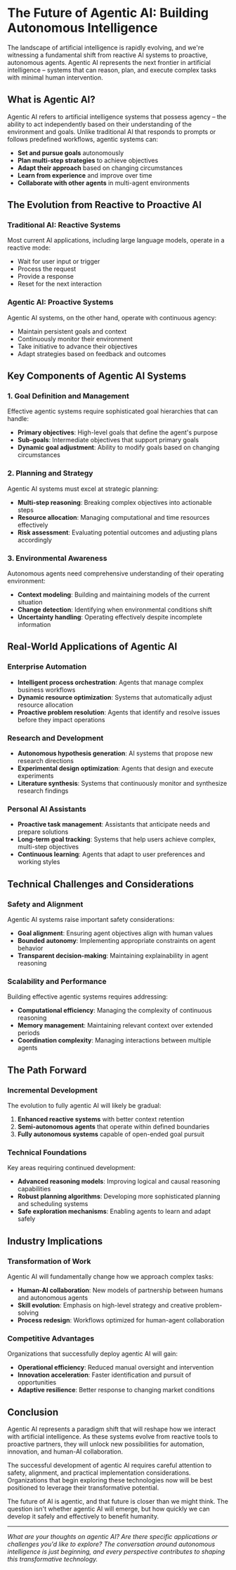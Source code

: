 # The Future of Agentic AI: Building Autonomous Intelligence

The landscape of artificial intelligence is rapidly evolving, and we're witnessing a fundamental shift from reactive AI systems to proactive, autonomous agents. Agentic AI represents the next frontier in artificial intelligence – systems that can reason, plan, and execute complex tasks with minimal human intervention.

## What is Agentic AI?

Agentic AI refers to artificial intelligence systems that possess agency – the ability to act independently based on their understanding of the environment and goals. Unlike traditional AI that responds to prompts or follows predefined workflows, agentic systems can:

- **Set and pursue goals** autonomously
- **Plan multi-step strategies** to achieve objectives
- **Adapt their approach** based on changing circumstances
- **Learn from experience** and improve over time
- **Collaborate with other agents** in multi-agent environments

## The Evolution from Reactive to Proactive AI

### Traditional AI: Reactive Systems
Most current AI applications, including large language models, operate in a reactive mode:
- Wait for user input or trigger
- Process the request
- Provide a response
- Reset for the next interaction

### Agentic AI: Proactive Systems
Agentic AI systems, on the other hand, operate with continuous agency:
- Maintain persistent goals and context
- Continuously monitor their environment
- Take initiative to advance their objectives
- Adapt strategies based on feedback and outcomes

## Key Components of Agentic AI Systems

### 1. Goal Definition and Management
Effective agentic systems require sophisticated goal hierarchies that can handle:
- **Primary objectives**: High-level goals that define the agent's purpose
- **Sub-goals**: Intermediate objectives that support primary goals
- **Dynamic goal adjustment**: Ability to modify goals based on changing circumstances

### 2. Planning and Strategy
Agentic AI systems must excel at strategic planning:
- **Multi-step reasoning**: Breaking complex objectives into actionable steps
- **Resource allocation**: Managing computational and time resources effectively
- **Risk assessment**: Evaluating potential outcomes and adjusting plans accordingly

### 3. Environmental Awareness
Autonomous agents need comprehensive understanding of their operating environment:
- **Context modeling**: Building and maintaining models of the current situation
- **Change detection**: Identifying when environmental conditions shift
- **Uncertainty handling**: Operating effectively despite incomplete information

## Real-World Applications of Agentic AI

### Enterprise Automation
- **Intelligent process orchestration**: Agents that manage complex business workflows
- **Dynamic resource optimization**: Systems that automatically adjust resource allocation
- **Proactive problem resolution**: Agents that identify and resolve issues before they impact operations

### Research and Development
- **Autonomous hypothesis generation**: AI systems that propose new research directions
- **Experimental design optimization**: Agents that design and execute experiments
- **Literature synthesis**: Systems that continuously monitor and synthesize research findings

### Personal AI Assistants
- **Proactive task management**: Assistants that anticipate needs and prepare solutions
- **Long-term goal tracking**: Systems that help users achieve complex, multi-step objectives
- **Continuous learning**: Agents that adapt to user preferences and working styles

## Technical Challenges and Considerations

### Safety and Alignment
Agentic AI systems raise important safety considerations:
- **Goal alignment**: Ensuring agent objectives align with human values
- **Bounded autonomy**: Implementing appropriate constraints on agent behavior
- **Transparent decision-making**: Maintaining explainability in agent reasoning

### Scalability and Performance
Building effective agentic systems requires addressing:
- **Computational efficiency**: Managing the complexity of continuous reasoning
- **Memory management**: Maintaining relevant context over extended periods
- **Coordination complexity**: Managing interactions between multiple agents

## The Path Forward

### Incremental Development
The evolution to fully agentic AI will likely be gradual:
1. **Enhanced reactive systems** with better context retention
2. **Semi-autonomous agents** that operate within defined boundaries
3. **Fully autonomous systems** capable of open-ended goal pursuit

### Technical Foundations
Key areas requiring continued development:
- **Advanced reasoning models**: Improving logical and causal reasoning capabilities
- **Robust planning algorithms**: Developing more sophisticated planning and scheduling systems
- **Safe exploration mechanisms**: Enabling agents to learn and adapt safely

## Industry Implications

### Transformation of Work
Agentic AI will fundamentally change how we approach complex tasks:
- **Human-AI collaboration**: New models of partnership between humans and autonomous agents
- **Skill evolution**: Emphasis on high-level strategy and creative problem-solving
- **Process redesign**: Workflows optimized for human-agent collaboration

### Competitive Advantages
Organizations that successfully deploy agentic AI will gain:
- **Operational efficiency**: Reduced manual oversight and intervention
- **Innovation acceleration**: Faster identification and pursuit of opportunities
- **Adaptive resilience**: Better response to changing market conditions

## Conclusion

Agentic AI represents a paradigm shift that will reshape how we interact with artificial intelligence. As these systems evolve from reactive tools to proactive partners, they will unlock new possibilities for automation, innovation, and human-AI collaboration.

The successful development of agentic AI requires careful attention to safety, alignment, and practical implementation considerations. Organizations that begin exploring these technologies now will be best positioned to leverage their transformative potential.

The future of AI is agentic, and that future is closer than we might think. The question isn't whether agentic AI will emerge, but how quickly we can develop it safely and effectively to benefit humanity.

---

*What are your thoughts on agentic AI? Are there specific applications or challenges you'd like to explore? The conversation around autonomous intelligence is just beginning, and every perspective contributes to shaping this transformative technology.* 